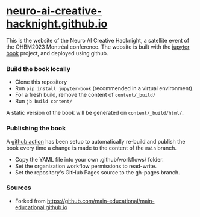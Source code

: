 # [neuro-ai-creative-hacknight.github.io](https://neuro-ai-creative-hacknight.github.io)
This is the website of the Neuro AI Creative Hacknight, a satellite event of the OHBM2023 Montréal conference.
The website is built with the [jupyter book](https://jupyterbook.org/) project, and deployed using github.

### Build the book locally
- Clone this repository
- Run `pip install jupyter-book` (recommended in a virtual environment).
- For a fresh build, remove the content of `content/_build/`
- Run `jb build content/`

A static version of the book will be generated on `content/_build/html/`.

### Publishing the book
A [github action](https://github.com/neuro-ai-creative-hacknight/neuro-ai-creative-hacknight.github.io/blob/main/.github/workflows/deploy-book.yml) has been setup to automatically re-build and publish the book every time a change is made to the content of the `main` branch.
- Copy the YAML file into your own .github/workflows/ folder.
- Set the organization workflow permissions to read-write.
- Set the repository's GitHub Pages source to the gh-pages branch. 


### Sources
- Forked from https://github.com/main-educational/main-educational.github.io